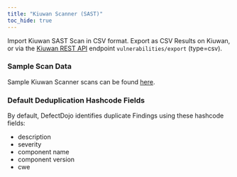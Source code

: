 ```yaml
---
title: "Kiuwan Scanner (SAST)"
toc_hide: true
---
```

Import Kiuwan SAST Scan in CSV format. Export as CSV Results on Kiuwan, or via the [Kiuwan REST API](https://static.kiuwan.com/rest-api/kiuwan-rest-api.html) endpoint `vulnerabilities/export` (type=csv).

### Sample Scan Data
Sample Kiuwan Scanner scans can be found [here](https://github.com/DefectDojo/django-DefectDojo/tree/master/unittests/scans/kiuwan).

### Default Deduplication Hashcode Fields
By default, DefectDojo identifies duplicate Findings using these hashcode fields:

- description
- severity
- component name
- component version
- cwe
